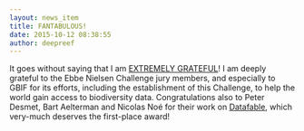```yaml
---
layout: news_item
title: FANTABULOUS!
date: 2015-10-12 08:38:55
author: deepreef
---
```


It goes without saying that I am [EXTREMELY GRATEFUL]! I am deeply grateful to the Ebbe Nielsen Challenge jury members, and especially to GBIF for its efforts, including the establishment of this Challenge, to help the world gain access to biodiversity data. Congratulations also to Peter Desmet, Bart Aelterman and Nicolas Noé for their work on [Datafable], which very-much deserves the first-place award!

[EXTREMELY GRATEFUL]: http://www.gbif.org/newsroom/news/2015-ebbe-nielsen-challenge-winners
[Datafable]: https://github.com/datafable/gbif-dataset-metrics